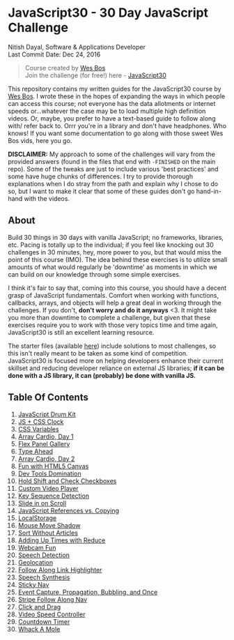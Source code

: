 # JavaScript30 - 30 Day JavaScript Challenge

Nitish Dayal, Software & Applications Developer  
Last Commit Date: Dec 24, 2016

> Course created by [Wes Bos](https://github.com/wesbos)  
> Join the challenge (for free!) here - [JavaScript30](https://javascript30.com/account)

This repository contains my written guides for the JavaScript30 course by
  [Wes Bos](//github.com/wesbos). I wrote these in the hopes of expanding the ways
  in which people can access this course; not everyone has the data allotments
  or internet speeds or...whatever the case may be to load multiple high definition
  videos. Or, maybe, you prefer to have a text-based guide to follow along with/
  refer back to. Orrr you're in a library and don't have headphones. Who knows! If
  you want some documentation to go along with those sweet Wes Bos vids, here you go.

**DISCLAIMER:** My approach to some of the challenges will vary from the provided answers (found in
  the files that end with `-FINISHED` on the main repo). Some of the tweaks are just to
  include various 'best practices' and some have huge chunks of differences. I try to provide
  thorough explanations when I do stray from the path and explain why I chose to do so, but
  I want to make it clear that some of these guides don't go hand-in-hand with the videos.

## About

Build 30 things in 30 days with vanilla JavaScript; no frameworks, libraries, etc. 
  Pacing is totally up to the individual; if you feel like knocking out 30 challenges
  in 30 minutes, hey, more power to you, but that would miss the point of this course (IMO).
  The idea behind these exercises is to utilize small amounts of what would regularly be
  'downtime' as moments in which we can build on our knowledge through some simple
  exercises.

I think it's fair to say that, coming into this course, you should have a decent grasp
  of JavaScript fundamentals. Comfort when working with functions, callbacks, arrays,
  and objects will help a great deal in working through the challenges. If you don't,
  **don't worry and do it anyways** &lt;3. It might take you more than downtime to complete
  a challenge, but given that these exercises require you to work with those very topics
  time and time again, JavaScript30 is still an excellent learning resource.

The starter files (available [here](https://github.com/wesbos/JavaScript30)) include solutions to 
  most challenges, so this isn't really meant to be taken as some kind of competition. 
  JavaScript30 is focused more on helping developers enhance their current skillset and 
  reducing developer reliance on external JS libraries; **if it can be done with a JS library, 
  it can (probably) be done with vanilla JS.**

## Table Of Contents

1.  [JavaScript Drum Kit](https://github.com/nitishdayal/JavaScript30/tree/master/exercises/01%20-%20JavaScript%20Drum%20Kit)
2.  [JS + CSS Clock](https://github.com/nitishdayal/JavaScript30/tree/master/exercises/02%20-%20JS%20%2B%20CSS%20Clock)
3.  [CSS Variables](https://github.com/nitishdayal/JavaScript30/tree/master/exercises/03%20-%20CSS%20Variables)
4.  [Array Cardio, Day 1](https://github.com/nitishdayal/JavaScript30/tree/master/exercises/04%20-%20Array%20Cardio%20Day%201/)
5.  [Flex Panel Gallery](https://github.com/nitishdayal/JavaScript30/tree/master/exercises/05%20-%20Flex%20Panel%20Gallery/)
6.  [Type Ahead](https://github.com/nitishdayal/JavaScript30/tree/master/exercises/06%20-%20Type%20Ahead/)
7.  [Array Cardio, Day 2](https://github.com/nitishdayal/JavaScript30/tree/master/exercises/07%20-%20Array%20Cardio%20Day%202/)
8.  [Fun with HTML5 Canvas](https://github.com/nitishdayal/JavaScript30/tree/master/exercises/08%20-%20Fun%20with%20HTML5%20Canvas/)
9.  [Dev Tools Domination](https://github.com/nitishdayal/JavaScript30/tree/master/exercises/09%20-%20DevTools%20Domination/)
10. [Hold Shift and Check Checkboxes](https://github.com/nitishdayal/JavaScript30/tree/master/exercises/10%20-%20Hold%20Shift%20and%20Check%20Checkboxes/)
11. [Custom Video Player](https://github.com/nitishdayal/JavaScript30/tree/master/exercises/11%20-%20Custom%20Video%20Player/)
12. [Key Sequence Detection](https://github.com/nitishdayal/JavaScript30/tree/master/exercises/12%20-%20Key%20Sequence%20Detection/)
13. [Slide in on Scroll](https://github.com/nitishdayal/JavaScript30/tree/master/exercises/13%20-%20Slide%20in%20on%20Scroll/)
14. [JavaScript References vs. Copying](https://github.com/nitishdayal/JavaScript30/tree/master/exercises/14%20-%20JavaScript%20References%20VS%20Copying)
15. [LocalStorage](https://github.com/nitishdayal/JavaScript30/tree/master/exercises/15%20-%20LocalStorage/)
16. [Mouse Move Shadow](https://github.com/nitishdayal/JavaScript30/tree/master/exercises/16%20-%20Mouse%20Move%20Shadow/)
17. [Sort Without Articles](https://github.com/nitishdayal/JavaScript30/tree/master/exercises/17%20-%20Sort%20Without%20Articles/)
18. [Adding Up Times with Reduce](https://github.com/nitishdayal/JavaScript30/tree/master/exercises/18%20-%20Adding%20Up%20Times%20with%20Reduce/)
19. [Webcam Fun](https://github.com/nitishdayal/JavaScript30/tree/master/exercises/19%20-%20Webcam%20Fun/)
20. [Speech Detection](https://github.com/nitishdayal/JavaScript30/tree/master/exercises/20%20-%20Speech%20Detection/)
21. [Geolocation](https://github.com/nitishdayal/JavaScript30/tree/master/exercises/21%20-%20Geolocation/)
22. [Follow Along Link Highlighter](https://github.com/nitishdayal/JavaScript30/tree/master/exercises/22%20-%20Follow%20Along%20Link%20Highlighter/)
23. [Speech Synthesis](https://github.com/nitishdayal/JavaScript30/tree/master/exercises/23%20-%20Speech%20Synthesis/)
24. [Sticky Nav](https://github.com/nitishdayal/JavaScript30/tree/master/exercises/24%20-%20Sticky%20Nav/)
25. [Event Capture, Propagation, Bubbling, and Once](https://github.com/nitishdayal/JavaScript30/tree/master/exercises/25%20-%20Event%20Capture,%20Propagation,%20Bubbling%20and%20Once/)
26. [Stripe Follow Along Nav](https://github.com/nitishdayal/JavaScript30/tree/master/exercises/26%20-%20Stripe%20Follow%20Along%20Nav/)
27. [Click and Drag](https://github.com/nitishdayal/JavaScript30/tree/master/exercises/27%20-%20Click%20and%20Drag/)
28. [Video Speed Controller](https://github.com/nitishdayal/JavaScript30/tree/master/exercises/28%20-%20Video%20Speed%20Controller/)
29. [Countdown Timer](https://github.com/nitishdayal/JavaScript30/tree/master/exercises/29%20-%20Countdown%20Timer/)
30. [Whack A Mole](https://github.com/nitishdayal/JavaScript30/tree/master/exercises/30%20-%20Whack%20A%20Mole/)
